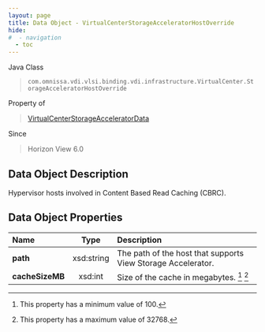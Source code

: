 ```yaml
---
layout: page
title: Data Object - VirtualCenterStorageAcceleratorHostOverride
hide:
#  - navigation
  - toc
---
```






Java Class
> `com.omnissa.vdi.vlsi.binding.vdi.infrastructure.VirtualCenter.StorageAcceleratorHostOverride`

Property of
> [VirtualCenterStorageAcceleratorData](vdi.infrastructure.VirtualCenter.StorageAcceleratorData.md#field_detail)

Since
> Horizon View 6.0


## Data Object Description

Hypervisor hosts involved in Content Based Read Caching (CBRC).

## Data Object Properties

 Name | Type | Description
:---|:---:|:---
**path**|  xsd:string|  The path of the host that supports View Storage Accelerator.
**cacheSizeMB**|  xsd:int|  Size of the cache in megabytes. [^177] [^178]


 


[^177]: This property has a minimum value of 100.
[^178]: This property has a maximum value of 32768.
